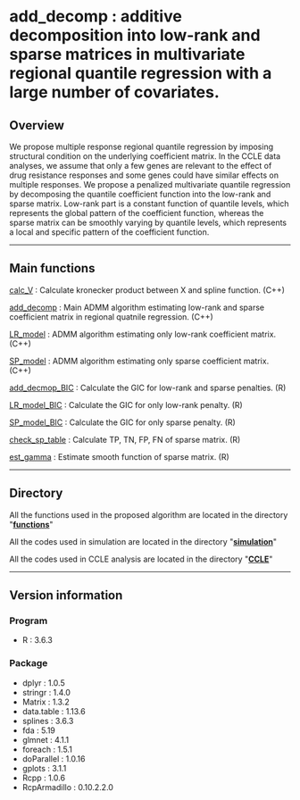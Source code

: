 # add_decomp : additive decomposition into low-rank and sparse matrices in multivariate regional quantile regression with a large number of covariates.

## Overview
We propose multiple response regional quantile regression by imposing structural condition on the underlying coefficient matrix. In the CCLE data analyses, we assume that only a few genes are relevant to the effect of drug resistance responses and some genes could have similar effects on multiple responses. We propose a penalized multivariate quantile regression by decomposing the quantile coefficient function into the low-rank and sparse matrix. Low-rank part is a constant function of quantile levels, which represents the global pattern of the coefficient function, whereas the sparse matrix can be smoothly varying by quantile levels, which represents a local and specific pattern of the coefficient function. 

---

## Main functions

[calc_V](https://github.com/S0Hye0NKim/add_decomp/blob/master/functions/add_decomp_function.cpp) : Calculate kronecker product between X and spline function. (C++)

[add_decomp](https://github.com/S0Hye0NKim/add_decomp/blob/master/functions/add_decomp_function.cpp) : Main ADMM algorithm estimating low-rank and sparse coefficient matrix in regional quatnile regression. (C++)

[LR_model](https://github.com/S0Hye0NKim/add_decomp/blob/master/functions/add_decomp_function.cpp) : ADMM algorithm estimating only low-rank coefficient matrix. (C++)

[SP_model](https://github.com/S0Hye0NKim/add_decomp/blob/master/functions/add_decomp_function.cpp) : ADMM algorithm estimating only sparse coefficient matrix. (C++)

[add_decmop_BIC](https://github.com/S0Hye0NKim/add_decomp/blob/master/functions/add_decomp_function.R) : Calculate the GIC for low-rank and sparse penalties. (R)

[LR_model_BIC](https://github.com/S0Hye0NKim/add_decomp/blob/master/functions/add_decomp_function.R) : Calculate the GIC for only low-rank penalty. (R)

[SP_model_BIC](https://github.com/S0Hye0NKim/add_decomp/blob/master/functions/add_decomp_function.R) : Calculate the GIC for only sparse penalty. (R)

[check_sp_table](https://github.com/S0Hye0NKim/add_decomp/blob/master/functions/add_decomp_function.R) : Calculate TP, TN, FP, FN of sparse matrix. (R)

[est_gamma](https://github.com/S0Hye0NKim/add_decomp/blob/master/functions/add_decomp_function.R) : Estimate smooth function of sparse matrix. (R)

---

## Directory
All the functions used in the proposed algorithm are located in the directory "[**functions**](https://github.com/S0Hye0NKim/add_decomp/tree/master/functions)"

All the codes used in simulation are located in the directory "[**simulation**](https://github.com/S0Hye0NKim/add_decomp/tree/master/simulation)"

All the codes used in CCLE analysis are located in the directory "[**CCLE**](https://github.com/S0Hye0NKim/add_decomp/tree/master/CCLE)"

---
## Version information

### Program
- R : 3.6.3
  
### Package
- dplyr : 1.0.5
- stringr : 1.4.0
- Matrix : 1.3.2
- data.table : 1.13.6
- splines : 3.6.3
- fda : 5.19
- glmnet : 4.1.1
- foreach : 1.5.1
- doParallel : 1.0.16
- gplots : 3.1.1
- Rcpp : 1.0.6
- RcpArmadillo : 0.10.2.2.0